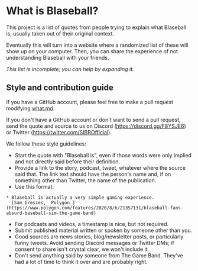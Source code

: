 # What is Blaseball?

This project is a list of quotes from people trying to explain what Blaseball is, usually taken out of their original context.

Eventually this will turn into a website where a randomized list of these will show up on your computer.
Then, you can share the experience of not understanding Blaseball with your friends.

*This list is incomplete; you can help by expanding it.*

## Style and contribution guide

If you have a GitHub account, please feel free to make a pull request modifying [what.md](./what.md).

If you don't have a GitHub account or don't want to send a pull request, send the quote and source to us on Discord (https://discord.gg/F8YSJE6) or Twitter (https://twitter.com/SIBROfficial).

We follow these style guidelines:

* Start the quote with "Blaseball is", even if those words were only implied and not directly said before their definition.
* Provide a link to the story, podcast, tweet, whatever where the source said that.
  The link text should have the person's name and, if on something other than Twitter, the name of the publication.
* Use this format:
```
* Blaseball is actually a very simple gaming experience.
  [Sam Greszes, _Polygon_](https://www.polygon.com/features/2020/8/6/21357131/blaseball-fans-absurd-baseball-sim-the-game-band)
```
* For podcasts and videos, a timestamp is nice, but not required.
* Submit published material written or spoken by someone other than you.
* Good sources are news stories, blog/newsletter posts, or particularly funny tweets. Avoid sending Discord messages or Twitter DMs; if consent to share isn't crystal clear, we won't include it.
* Don't send anything said by someone from The Game Band. They've had a lot of time to think it over and are probably right.
